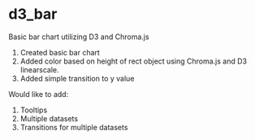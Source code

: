 # d3_bar
Basic bar chart utilizing D3 and Chroma.js

1) Created basic bar chart
2) Added color based on height of rect object using Chroma.js and D3 linearscale.
3) Added simple transition to y value

Would like to add:
1) Tooltips
2) Multiple datasets
3) Transitions for multiple datasets
